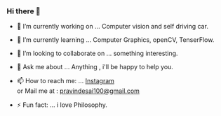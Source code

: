 ### Hi there 👋

- 🔭 I’m currently working on ... Computer vision and self driving car.
- 🌱 I’m currently learning ... Computer Graphics, openCV, TenserFlow.
- 👯 I’m looking to collaborate on ... something interesting.
- 💬 Ask me about ... Anything , i'll be happy to help you.
- 📫 How to reach me: ... [Instagram](https://www.instagram.com/pravindesai__/ "pravindesai__") <br />
    or Mail me at : pravindesai100@gmail.com <br />

- ⚡ Fun fact: ... i love Philosophy.

